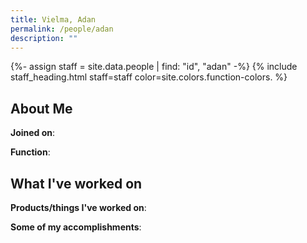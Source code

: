 ```yaml
---
title: Vielma, Adan
permalink: /people/adan
description: ""
---
```


{%- assign staff = site.data.people | find: "id", "adan" -%}
{% include staff_heading.html staff=staff color=site.colors.function-colors. %}

## About Me

**Joined on**: 

**Function**: 

## What I've worked on

**Products/things I've worked on**:


**Some of my accomplishments**:

